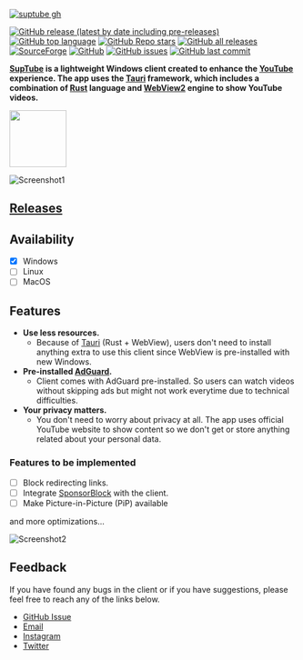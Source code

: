 [![suptube gh](https://user-images.githubusercontent.com/79461263/224791355-15c93044-85e0-43c9-ab42-b5dee38eb537.png)](https://github.com/sandunwira/SupTube)


[![GitHub release (latest by date including pre-releases)](https://img.shields.io/github/v/release/sandunwira/SupTube?include_prereleases&style=for-the-badge)](https://github.com/sandunwira/SupTube/releases/latest)
[![GitHub top language](https://img.shields.io/github/languages/top/sandunwira/SupTube?style=for-the-badge)](https://github.com/sandunwira/SupTube)
[![GitHub Repo stars](https://img.shields.io/github/stars/sandunwira/SupTube?style=for-the-badge)](https://github.com/sandunwira/SupTube/stargazers)
[![GitHub all releases](https://img.shields.io/github/downloads/sandunwira/SupTube/total?style=for-the-badge)](https://github.com/sandunwira/SupTube/releases)
[![SourceForge](https://img.shields.io/sourceforge/dt/suptube.svg?style=for-the-badge)](https://sourceforge.net/projects/suptube/files)
[![GitHub](https://img.shields.io/github/license/sandunwira/SupTube?style=for-the-badge)](https://github.com/sandunwira/SupTube/blob/main/LICENSE)
[![GitHub issues](https://img.shields.io/github/issues-raw/sandunwira/SupTube?style=for-the-badge)](https://github.com/sandunwira/SupTube/issues)
[![GitHub last commit](https://img.shields.io/github/last-commit/sandunwira/SupTube?style=for-the-badge)](https://github.com/sandunwira/SupTube/commit/main)

**[SupTube](https://suptube.repl.co) is a lightweight Windows client created to enhance the [YouTube](https://www.youtube.com) experience. The app uses the [Tauri](https://tauri.app) framework, which includes a combination of [Rust](https://rust-lang.org) language and [WebView2](https://learn.microsoft.com/en-us/microsoft-edge/webview2) engine to show YouTube videos.**


<a href="https://sourceforge.net/p/suptube" target="_blank">
  <img src="https://sourceforge.net/cdn/syndication/badge_img/3612009/oss-users-love-us-white" width="100px">
</a>


![Screenshot1](https://user-images.githubusercontent.com/79461263/224725038-90fb9859-4f00-440c-bbb9-ea7e49db7d24.png)


## [Releases](https://github.com/sandunwira/SupTube/releases)

## Availability
- [x] Windows
- [ ] Linux
- [ ] MacOS

## Features
- **Use less resources.**
  - Because of [Tauri](https://tauri.app) (Rust + WebView), users don't need to install anything extra to use this client since WebView is pre-installed with new Windows.
- **Pre-installed [AdGuard](https://adguard.app).**
  - Client comes with AdGuard pre-installed. So users can watch videos without skipping ads but might not work everytime due to technical difficulties.
- **Your privacy matters.**
  - You don't need to worry about privacy at all. The app uses official YouTube website to show content so we don't get or store anything related about your personal data.

### Features to be implemented
- [ ] Block redirecting links.
- [ ] Integrate [SponsorBlock](https://sponsor.ajay.app) with the client.
- [ ] Make Picture-in-Picture (PiP) available

and more optimizations...


![Screenshot2](https://user-images.githubusercontent.com/79461263/224725126-12af6f0b-8f25-4178-a772-4567419a6445.png)


## Feedback
If you have found any bugs in the client or if you have suggestions, please feel free to reach any of the links below.
- [GitHub Issue](https://github.com/sandunwira/SupTube/issues)
- [Email](mailto:teamsuptube@gmail.com)
- [Instagram](https://instagram.com/suptubeapp)
- [Twitter](https://twitter.com/sandunwira)
